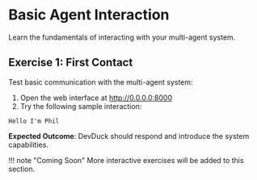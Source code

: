 # Basic Agent Interaction

Learn the fundamentals of interacting with your multi-agent system.

## Exercise 1: First Contact

Test basic communication with the multi-agent system:

1. Open the web interface at http://0.0.0.0:8000
2. Try the following sample interaction:

```
Hello I'm Phil
```

**Expected Outcome**: DevDuck should respond and introduce the system capabilities.

!!! note "Coming Soon"
    More interactive exercises will be added to this section.
